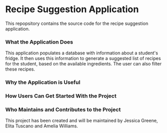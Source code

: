 # Recipe Suggestion Application
This repopsitory contains the source code for the recipe suggestion application.


### What the Application Does

This application populates a database with information about a student's fridge. It then uses this information to generate a suggested list of recipes for the student, based on the available ingredients. The user can also filter these recipes.


### Why the Application is Useful


### How Users Can Get Started With the Project


### Who Maintains and Contributes to the Project

This project has been created and will be maintained by Jessica Greene, Elita Tuscano and Amelia Williams. 
  
